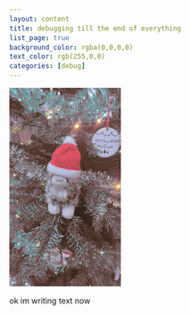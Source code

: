 ```yaml
---
layout: content
title: debugging till the end of everything
list_page: true
background_color: rgba(0,0,0,0)
text_color: rgb(255,0,0)
categories: [debug]
---
```


<p class="image">
<img src="/resources/images/meepy.png">
</p>

ok im writing text now
